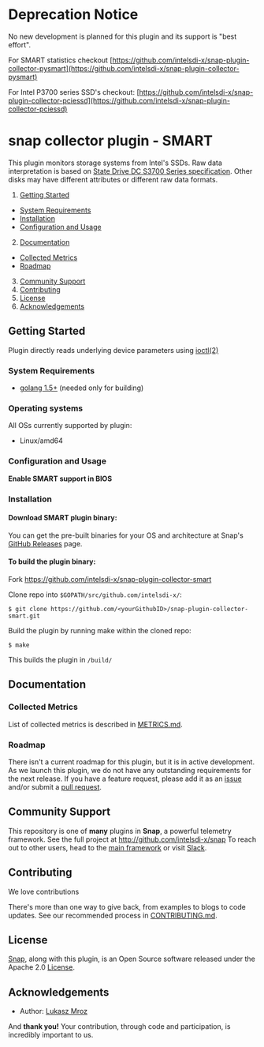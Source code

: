 # Deprecation Notice
No new development is planned for this plugin and its support is "best effort".

For SMART statistics checkout [https://github.com/intelsdi-x/snap-plugin-collector-pysmart](https://github.com/intelsdi-x/snap-plugin-collector-pysmart)

For Intel P3700 series SSD's checkout: [https://github.com/intelsdi-x/snap-plugin-collector-pciessd](https://github.com/intelsdi-x/snap-plugin-collector-pciessd)

# snap collector plugin - SMART

This plugin monitors storage systems from Intel's SSDs. Raw data interpretation is based on [State Drive DC S3700 Series specification](http://www.intel.com/content/dam/www/public/us/en/documents/product-specifications/ssd-dc-s3700-spec.pdf). 
Other disks may have different attributes or different raw data formats.

1. [Getting Started](#getting-started)
  * [System Requirements](#system-requirements)
  * [Installation](#installation)
  * [Configuration and Usage](configuration-and-usage)
2. [Documentation](#documentation)
  * [Collected Metrics](#collected-metrics)
  * [Roadmap](#roadmap)
3. [Community Support](#community-support)
4. [Contributing](#contributing)
5. [License](#license-and-authors)
6. [Acknowledgements](#acknowledgements)

## Getting Started

Plugin directly reads underlying device parameters using [ioctl(2)](http://man7.org/linux/man-pages/man2/ioctl.2.html)

### System Requirements
* [golang 1.5+](https://golang.org/dl/)  (needed only for building)

### Operating systems
All OSs currently supported by plugin:
* Linux/amd64

### Configuration and Usage

**Enable SMART support in BIOS**

### Installation
#### Download SMART plugin binary:
You can get the pre-built binaries for your OS and architecture at Snap's [GitHub Releases](https://github.com/intelsdi-x/snap/releases) page.

#### To build the plugin binary:
Fork https://github.com/intelsdi-x/snap-plugin-collector-smart

Clone repo into `$GOPATH/src/github.com/intelsdi-x/`:

```
$ git clone https://github.com/<yourGithubID>/snap-plugin-collector-smart.git
```

Build the plugin by running make within the cloned repo:
```
$ make
```
This builds the plugin in `/build/`


## Documentation

### Collected Metrics

List of collected metrics is described in [METRICS.md](METRICS.md).

### Roadmap
There isn't a current roadmap for this plugin, but it is in active development. As we launch this plugin, we do not have any outstanding requirements for the next release. If you have a feature request, please add it as an [issue](https://github.com/intelsdi-x/snap-plugin-collector-smart/issues/new) and/or submit a [pull request](https://github.com/intelsdi-x/snap-plugin-collector-smart/pulls).

## Community Support
This repository is one of **many** plugins in **Snap**, a powerful telemetry framework. See the full project at http://github.com/intelsdi-x/snap
To reach out to other users, head to the [main framework](https://github.com/intelsdi-x/snap#community-support) or visit [Slack](http://slack.snap-telemetry.io).

## Contributing
We love contributions

There's more than one way to give back, from examples to blogs to code updates. See our recommended process in [CONTRIBUTING.md](CONTRIBUTING.md).

## License
[Snap](http://github.com:intelsdi-x/snap), along with this plugin, is an Open Source software released under the Apache 2.0 [License](LICENSE).

## Acknowledgements

* Author: [Lukasz Mroz](https://github.com/lmroz)

And **thank you!** Your contribution, through code and participation, is incredibly important to us.
